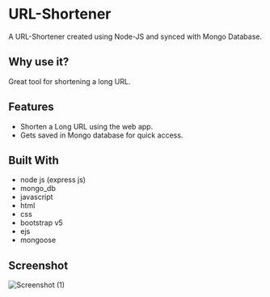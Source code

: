 # URL-Shortener

A URL-Shortener created using Node-JS and synced with Mongo Database.

## Why use it?

Great tool for shortening a long URL.

## Features

* Shorten a Long URL using the web app.
* Gets saved in Mongo database for quick access.

## Built With

* node js (express js)
* mongo_db
* javascript
* html
* css
* bootstrap v5
* ejs
* mongoose

## Screenshot
![Screenshot (1)](https://user-images.githubusercontent.com/62428342/103528805-9966f380-4eaa-11eb-8f89-7fd230e01324.png)
